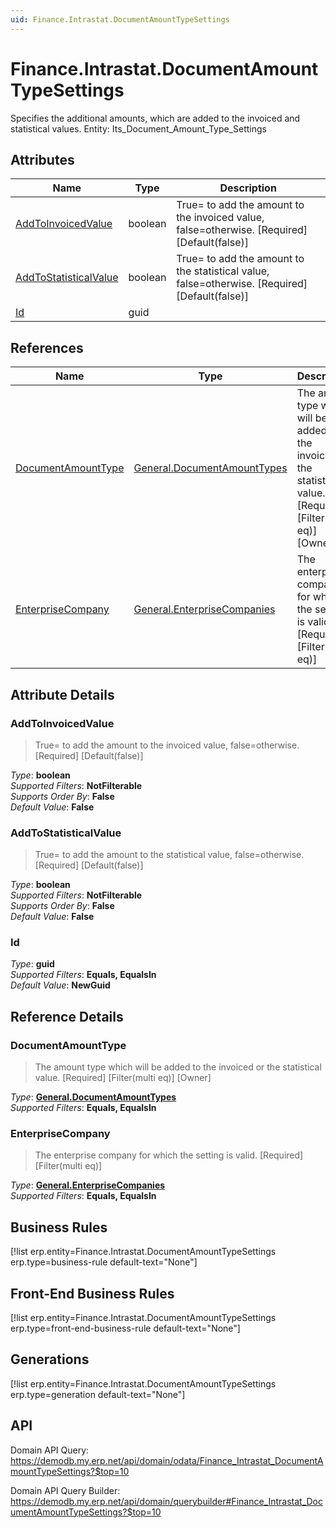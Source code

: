 ```yaml
---
uid: Finance.Intrastat.DocumentAmountTypeSettings
---
```

# Finance.Intrastat.DocumentAmountTypeSettings

Specifies the additional amounts, which are added to the invoiced and statistical values. Entity: Its_Document_Amount_Type_Settings

## Attributes

| Name | Type | Description |
| ---- | ---- | --- |
| [AddToInvoicedValue](Finance.Intrastat.DocumentAmountTypeSettings.md#addtoinvoicedvalue) | boolean | True= to add the amount to the invoiced value, false=otherwise. [Required] [Default(false)] 
| [AddToStatisticalValue](Finance.Intrastat.DocumentAmountTypeSettings.md#addtostatisticalvalue) | boolean | True= to add the amount to the statistical value, false=otherwise. [Required] [Default(false)] 
| [Id](Finance.Intrastat.DocumentAmountTypeSettings.md#id) | guid |  

## References

| Name | Type | Description |
| ---- | ---- | --- |
| [DocumentAmountType](Finance.Intrastat.DocumentAmountTypeSettings.md#documentamounttype) | [General.DocumentAmountTypes](General.DocumentAmountTypes.md) | The amount type which will be added to the invoiced or the statistical value. [Required] [Filter(multi eq)] [Owner] |
| [EnterpriseCompany](Finance.Intrastat.DocumentAmountTypeSettings.md#enterprisecompany) | [General.EnterpriseCompanies](General.EnterpriseCompanies.md) | The enterprise company for which the setting is valid. [Required] [Filter(multi eq)] |


## Attribute Details

### AddToInvoicedValue

> True= to add the amount to the invoiced value, false=otherwise. [Required] [Default(false)]

_Type_: **boolean**  
_Supported Filters_: **NotFilterable**  
_Supports Order By_: **False**  
_Default Value_: **False**  

### AddToStatisticalValue

> True= to add the amount to the statistical value, false=otherwise. [Required] [Default(false)]

_Type_: **boolean**  
_Supported Filters_: **NotFilterable**  
_Supports Order By_: **False**  
_Default Value_: **False**  

### Id

_Type_: **guid**  
_Supported Filters_: **Equals, EqualsIn**  
_Default Value_: **NewGuid**  


## Reference Details

### DocumentAmountType

> The amount type which will be added to the invoiced or the statistical value. [Required] [Filter(multi eq)] [Owner]

_Type_: **[General.DocumentAmountTypes](General.DocumentAmountTypes.md)**  
_Supported Filters_: **Equals, EqualsIn**  

### EnterpriseCompany

> The enterprise company for which the setting is valid. [Required] [Filter(multi eq)]

_Type_: **[General.EnterpriseCompanies](General.EnterpriseCompanies.md)**  
_Supported Filters_: **Equals, EqualsIn**  



## Business Rules

[!list erp.entity=Finance.Intrastat.DocumentAmountTypeSettings erp.type=business-rule default-text="None"]

## Front-End Business Rules

[!list erp.entity=Finance.Intrastat.DocumentAmountTypeSettings erp.type=front-end-business-rule default-text="None"]

## Generations

[!list erp.entity=Finance.Intrastat.DocumentAmountTypeSettings erp.type=generation default-text="None"]

## API

Domain API Query:
<https://demodb.my.erp.net/api/domain/odata/Finance_Intrastat_DocumentAmountTypeSettings?$top=10>

Domain API Query Builder:
<https://demodb.my.erp.net/api/domain/querybuilder#Finance_Intrastat_DocumentAmountTypeSettings?$top=10>

